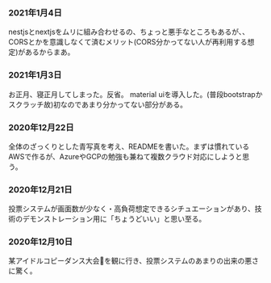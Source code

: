 ### 2021年1月4日

nestjsとnextjsをムリに組み合わせるの、ちょっと悪手なところもあるが、、CORSとかを意識しなくて済むメリット(CORS分かってない人が再利用する想定)があるからまあ。

### 2021年1月3日

お正月、寝正月してしまった。反省。
material uiを導入した。(普段bootstrapかスクラッチ故)初なのであまり分かってない部分がある。
### 2020年12月22日

全体のざっくりとした青写真を考え、READMEを書いた。まずは慣れているAWSで作るが、AzureやGCPの勉強も兼ねて複数クラウド対応にしようと思う。

### 2020年12月21日

投票システムが画面数が少なく・高負荷想定できるシチュエーションがあり、技術のデモンストレーション用に「ちょうどいい」と思い至る。

### 2020年12月10日

某アイドルコピーダンス大会を観に行き、投票システムのあまりの出来の悪さに驚く。